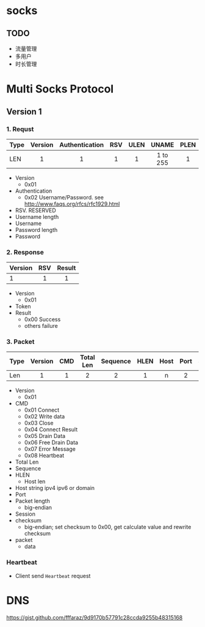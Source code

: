 # socks

## TODO
* 流量管理
* 多用户
* 时长管理

# Multi Socks Protocol
## Version 1

### 1. Requst

| Type | Version | Authentication |  RSV  | ULEN |   UNAME   | PLEN | PASSWD   |
|   -  |   :-:   |      :-:       |  :-:  |  :-: |    :-:    |  :-: |   :-:    |
| LEN  |    1    |       1        |   1   |   1  |  1 to 255 |   1  | 1 to 255 |

+ Version
  + 0x01
+ Authentication
  + 0x02 Username/Password. see http://www.faqs.org/rfcs/rfc1929.html
+ RSV. RESERVED
+ Username length
+ Username
+ Password length
+ Password

### 2. Response
| Version |  RSV  | Result |
|   :-    |  :-:  |   :-:  |
|    1    |   1   |   1    |

+ Version
  + 0x01
+ Token
+ Result
  + 0x00 Success
  + others failure

### 3. Packet

| Type | Version | CMD | Total Len | Sequence | HLEN | Host | Port | Session | Packet length | checksum | packet |
|  -   |   :-:   | :-: |    :-:    |    :-:   |  :-: | :-:  |  :-: |   :-:   |      :-:      |    :-:   |   :-:  |
| Len  |    1    |  1  |     2     |     2    |   1  |  n   |   2  |    4    |       2       |     2    |    n   |

+ Version
  + 0x01
+ CMD
  + 0x01 Connect
  + 0x02 Write data
  + 0x03 Close
  + 0x04 Connect Result
  + 0x05 Drain Data
  + 0x06 Free Drain Data
  + 0x07 Error Message
  + 0x08 Heartbeat
+ Total Len 
+ Sequence
+ HLEN
  + Host len
+ Host string ipv4 ipv6 or domain
+ Port
+ Packet length 
  + big-endian
+ Session
+ checksum
  + big-endian; set checksum to 0x00, get calculate value and rewrite checksum
+ packet
  + data

### Heartbeat
+ Client send `Heartbeat` request

# DNS
https://gist.github.com/fffaraz/9d9170b57791c28ccda9255b48315168